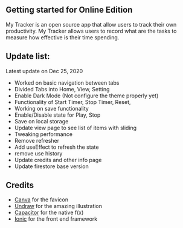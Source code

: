 ## Getting started for Online Edition

My Tracker is an open source app that allow users to track their own productivity. My Tracker allows users to record what are the tasks to measure how effective
is their time spending.

## Update list:
Latest update on Dec 25, 2020
- Worked on basic navigation between tabs
- Divided Tabs into Home, View, Setting
- Enable Dark Mode (Not configure the theme properly yet)
- Functionality of Start Timer, Stop Timer, Reset,
- Working on save functionality
- Enable/Disable state for Play, Stop 
- Save on local storage 
- Update view page to see list of items with sliding
- Tweaking performance 
- Remove refresher
- Add useEffect to refresh the state
- remove use history
- Update credits and other info page
- Update firestore base version

## Credits
- [Canva](https://www.canva.com/) for the favicon
- [Undraw](https://undraw.co) for the amazing illustration
- [Capacitor](capacitorjs.com) for the native f(x)
- [Ionic](ionicframework.com) for the front end framework